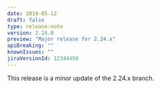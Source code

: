 ```yaml
---
date: 2019-05-12
draft: false 
type: release-note
version: 2.24.0
preview: "Major release for 2.24.x"
apiBreaking: ""
knownIssues: ""
jiraVersionId: 12344459
---
```


This release is a minor update of the 2.24.x branch.
